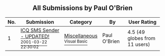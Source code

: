 ﻿<div align="center">

## All Submissions by Paul O'Brien

</div>

No.  | Submission | Category | By   | User Rating
---- | ---------- | -------- | ---- | -----------
1 | [ICQ SMS Sender \- UPDATED\!<br /><sup>2001-03-22 22:30:02</sup>](https://github.com/Planet-Source-Code/paul-o-brien-icq-sms-sender-updated__1-21846) | [Miscellaneous<br /><sup>Visual Basic</sup>](../ByCategory/miscellaneous__1-1.md) | Paul O'Brien | 4.5 (49 globes from 11 users)
